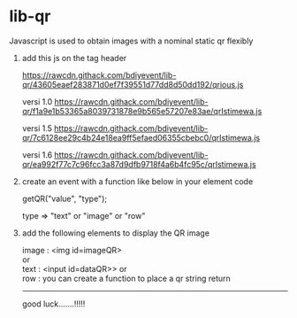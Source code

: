 # lib-qr
Javascript is used to obtain images with a nominal static qr flexibly

1. add this js on the tag header

   https://rawcdn.githack.com/bdiyevent/lib-qr/43605eaef283871d0ef7f39551d77dd8d50dd192/qrious.js
   
   versi 1.0
   https://rawcdn.githack.com/bdiyevent/lib-qr/f1a9e1b53365a8039731878e9b565e57207e83ae/qrIstimewa.js
   
   versi 1.5
   https://rawcdn.githack.com/bdiyevent/lib-qr/7c6128ee29c4b24e18ea9ff5efaed06355cbebc0/qrIstimewa.js
   
   versi 1.6
   https://rawcdn.githack.com/bdiyevent/lib-qr/ea992f77c7c96fcc3a87d9dfb9718f4a6b4fc95c/qrIstimewa.js



2. create an event with a function like below in your element code

   getQR("value", "type");
   
   type => "text" or "image" or "row"



3. add the following elements to display the QR image

   image :
   \<img id=imageQR>
   <br>
   or
   <br>
   text :
   \<input id=dataQR>>
   or
   <br>
   row :
   you can create a function to place a qr string return
   
   
   
   _____________________________________________________________________________________________________________________
   
   good luck.......!!!!!
